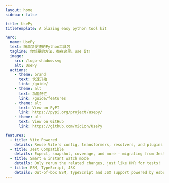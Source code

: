 ```yaml
---
layout: home
sidebar: false

title: UsePy
titleTemplate: A blazing easy python tool kit

hero:
  name: UsePy
  text: 简单又便捷的Python工具包
  tagline: 你想要的方法，都在这里。use it!
  image:
    src: /logo-shadow.svg
    alt: UsePy
  actions:
    - theme: brand
      text: 快速开始
      link: /guide/
    - theme: alt
      text: 功能特性
      link: /guide/features
    - theme: alt
      text: View on PyPI
      link: https://pypi.org/project/usepy/
    - theme: alt
      text: View on GitHub
      link: https://github.com/mic1on/UsePy

features:
  - title: Vite Powered
    details: Reuse Vite's config, transformers, resolvers, and plugins - consistent across your app and tests.
  - title: Jest Compatible
    details: Expect, snapshot, coverage, and more - migrating from Jest is straightforward.
  - title: Smart & instant watch mode
    details: Only rerun the related changes, just like HMR for tests!
  - title: ESM, TypeScript, JSX
    details: Out-of-box ESM, TypeScript and JSX support powered by esbuild
---
```

